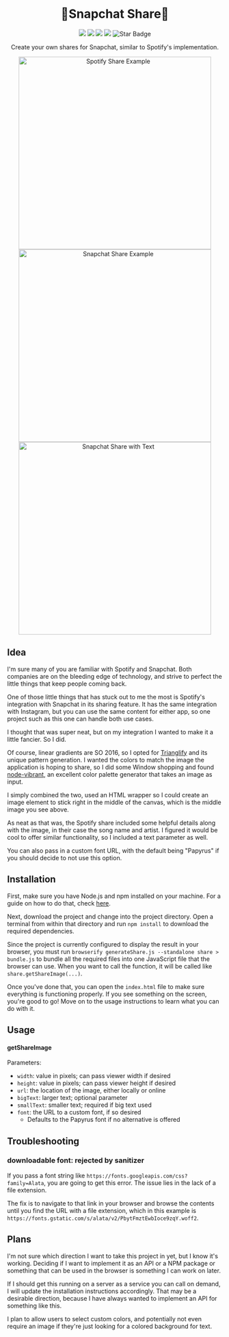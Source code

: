 <p align="center">
  <h1 align="center">👻Snapchat Share👻</h1>
</p>

<p align="center">
   <img src="https://img.shields.io/badge/language-HTML-red"/>
   <img src="https://img.shields.io/github/license/ajmeese7/snapchat-share"/>
   <img src="https://img.shields.io/github/stars/ajmeese7/snapchat-share"/>
   <img src="https://img.shields.io/github/forks/ajmeese7/snapchat-share"/>
   <img src="https://img.shields.io/static/v1?label=%F0%9F%8C%9F&message=If%20Useful&style=style=flat&color=BC4E99" alt="Star Badge"/>
</p>

<p align="center">Create your own shares for Snapchat, similar to Spotify's implementation.</p>
<p align="center">
  <img height="450px" title="Spotify Share Example" alt="Spotify Share Example" src="https://user-images.githubusercontent.com/17814535/85864633-666cd600-b78a-11ea-8665-21e1e6b60504.jpg">
  <img height="450px" title="Snapchat Share Example" alt="Snapchat Share Example" src="https://user-images.githubusercontent.com/17814535/90982218-5162b800-e52b-11ea-9756-abe0b8c52b98.png">
  <img height="450px" title="Snapchat Share with Text" alt="Snapchat Share with Text" src="https://user-images.githubusercontent.com/17814535/90982193-24aea080-e52b-11ea-8550-cc52642fdb83.png">
</p>

## Idea
I'm sure many of you are familiar with Spotify and Snapchat. Both companies
are on the bleeding edge of technology, and strive to perfect the little 
things that keep people coming back.

One of those little things that has stuck out to me the most is Spotify's
integration with Snapchat in its sharing feature. It has the same integration
with Instagram, but you can use the same content for either app, so one
project such as this one can handle both use cases.

I thought that was super neat, but on my integration I wanted to make it a little
fancier. So I did.

Of course, linear gradients are SO 2016, so I opted for [Trianglify](https://github.com/qrohlf/trianglify)
and its unique pattern generation. I wanted the colors to match the image
the application is hoping to share, so I did some Window shopping and found
[node-vibrant](https://github.com/Vibrant-Colors/node-vibrant), an excellent
color palette generator that takes an image as input.

I simply combined the two, used an HTML wrapper so I could create an image
element to stick right in the middle of the canvas, which is the middle image
you see above.

As neat as that was, the Spotify share included some helpful details along with
the image, in their case the song name and artist. I figured it would be cool
to offer similar functionality, so I included a text parameter as well.

You can also pass in a custom font URL, with the default being "Papyrus" if you
should decide to not use this option.

## Installation
First, make sure you have Node.js and npm installed on your machine. For a guide on
how to do that, check [here](https://treehouse.github.io/installation-guides/windows/node-windows.html).

Next, download the project and change into the project directory. Open a terminal from
within that directory and run `npm install` to download the required dependencies.

Since the project is currently configured to display the result in your browser,
you must run `browserify generateShare.js --standalone share > bundle.js` to bundle all the required files
into one JavaScript file that the browser can use. When you want to call the function, it will 
be called like `share.getShareImage(...)`.

Once you've done that, you can open the `index.html` file to make sure everything is
functioning properly. If you see something on the screen, you're good to go! Move on
to the usage instructions to learn what you can do with it.

## Usage
#### getShareImage
Parameters:
- `width`: value in pixels; can pass viewer width if desired
- `height`: value in pixels; can pass viewer height if desired
- `url`: the location of the image, either locally or online
- `bigText`: larger text; optional parameter
- `smallText`:  smaller text; required if big text used
- `font`: the URL to a custom font, if so desired
  - Defaults to the Papyrus font if no alternative is offered

## Troubleshooting
### downloadable font: rejected by sanitizer
If you pass a font string like `https://fonts.googleapis.com/css?family=Alata`, 
you are going to get this error. The issue lies in the lack of a file extension.

The fix is to navigate to that link in your browser and browse the contents 
until you find the URL with a file extension, which in this example is
`https://fonts.gstatic.com/s/alata/v2/PbytFmztEwbIoce9zqY.woff2`.

## Plans
I'm not sure which direction I want to take this project in yet, but I 
know it's working. Deciding if I want to implement it as an API or
a NPM package or something that can be used in the browser is something
I can work on later.

If I should get this running on a server as a service you can call on
demand, I will update the installation instructions accordingly. That
may be a desirable direction, because I have always wanted to implement
an API for something like this.

I plan to allow users to select custom colors, and potentially not even
require an image if they're just looking for a colored background for text.